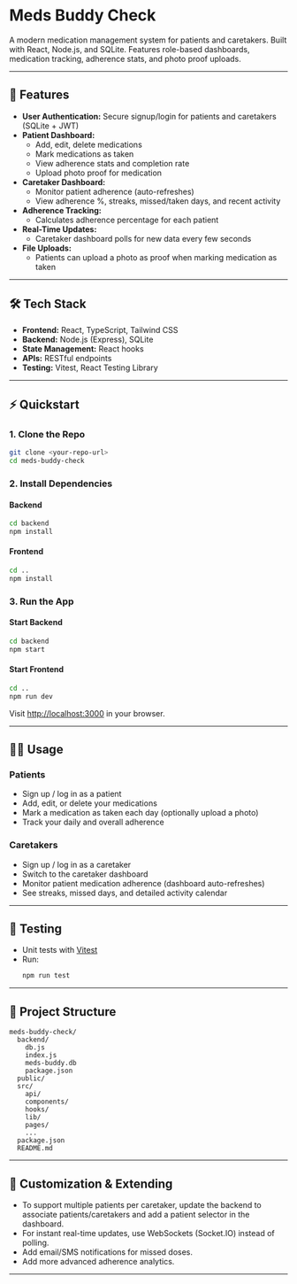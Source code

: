 # Meds Buddy Check

A modern medication management system for patients and caretakers. Built with React, Node.js, and SQLite. Features role-based dashboards, medication tracking, adherence stats, and photo proof uploads.

---

## 🚀 Features
- **User Authentication:** Secure signup/login for patients and caretakers (SQLite + JWT)
- **Patient Dashboard:**
  - Add, edit, delete medications
  - Mark medications as taken
  - View adherence stats and completion rate
  - Upload photo proof for medication
- **Caretaker Dashboard:**
  - Monitor patient adherence (auto-refreshes)
  - View adherence %, streaks, missed/taken days, and recent activity
- **Adherence Tracking:**
  - Calculates adherence percentage for each patient
- **Real-Time Updates:**
  - Caretaker dashboard polls for new data every few seconds
- **File Uploads:**
  - Patients can upload a photo as proof when marking medication as taken

---

## 🛠️ Tech Stack
- **Frontend:** React, TypeScript, Tailwind CSS
- **Backend:** Node.js (Express), SQLite
- **State Management:** React hooks
- **APIs:** RESTful endpoints
- **Testing:** Vitest, React Testing Library

---

## ⚡ Quickstart

### 1. Clone the Repo
```sh
git clone <your-repo-url>
cd meds-buddy-check
```

### 2. Install Dependencies
#### Backend
```sh
cd backend
npm install
```
#### Frontend
```sh
cd ..
npm install
```

### 3. Run the App
#### Start Backend
```sh
cd backend
npm start
```
#### Start Frontend
```sh
cd ..
npm run dev
```
Visit [http://localhost:3000](http://localhost:3000) in your browser.

---

## 🧑‍💻 Usage
### Patients
- Sign up / log in as a patient
- Add, edit, or delete your medications
- Mark a medication as taken each day (optionally upload a photo)
- Track your daily and overall adherence

### Caretakers
- Sign up / log in as a caretaker
- Switch to the caretaker dashboard
- Monitor patient medication adherence (dashboard auto-refreshes)
- See streaks, missed days, and detailed activity calendar

---

## 🧪 Testing
- Unit tests with [Vitest](https://vitest.dev/)
- Run:
  ```sh
  npm run test
  ```

---

## 📁 Project Structure
```
meds-buddy-check/
  backend/
    db.js
    index.js
    meds-buddy.db
    package.json
  public/
  src/
    api/
    components/
    hooks/
    lib/
    pages/
    ...
  package.json
  README.md
```

---

## 📝 Customization & Extending
- To support multiple patients per caretaker, update the backend to associate patients/caretakers and add a patient selector in the dashboard.
- For instant real-time updates, use WebSockets (Socket.IO) instead of polling.
- Add email/SMS notifications for missed doses.
- Add more advanced adherence analytics.

---
